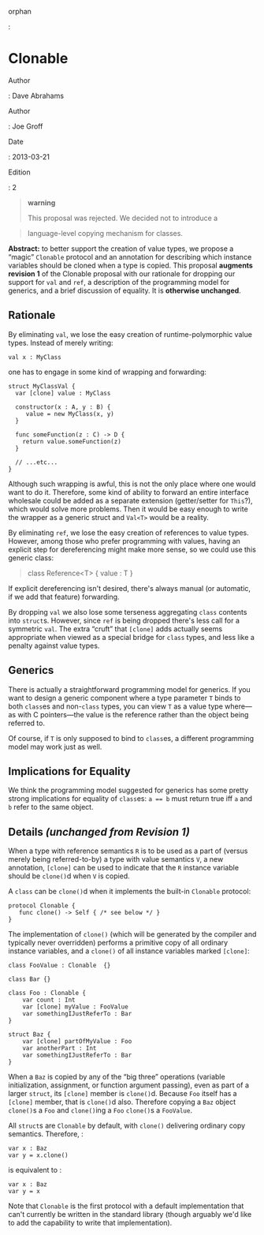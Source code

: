 orphan

:   

Clonable
========

Author

:   Dave Abrahams

Author

:   Joe Groff

Date

:   2013-03-21

Edition

:   2

> **warning**
>
> This proposal was rejected. We decided not to introduce a

> language-level copying mechanism for classes.

**Abstract:** to better support the creation of value types, we propose
a “magic” `Clonable` protocol and an annotation for describing which
instance variables should be cloned when a type is copied. This proposal
**augments revision 1** of the Clonable proposal with our rationale for
dropping our support for `val` and `ref`, a description of the
programming model for generics, and a brief discussion of equality. It
is **otherwise unchanged**.

Rationale
---------

By eliminating `val`, we lose the easy creation of runtime-polymorphic
value types. Instead of merely writing:

    val x : MyClass

one has to engage in some kind of wrapping and forwarding:

    struct MyClassVal {
      var [clone] value : MyClass

      constructor(x : A, y : B) {
         value = new MyClass(x, y)
      }

      func someFunction(z : C) -> D {
        return value.someFunction(z)
      }

      // ...etc...
    }

Although such wrapping is awful, this is not the only place where one
would want to do it. Therefore, some kind of ability to forward an
entire interface wholesale could be added as a separate extension
(getter/setter for `This`?), which would solve more problems. Then it
would be easy enough to write the wrapper as a generic struct and
`Val<T>` would be a reality.

By eliminating `ref`, we lose the easy creation of references to value
types. However, among those who prefer programming with values, having
an explicit step for dereferencing might make more sense, so we could
use this generic class:

> class Reference&lt;T&gt; { value : T }

If explicit dereferencing isn't desired, there's always manual (or
automatic, if we add that feature) forwarding.

By dropping `val` we also lose some terseness aggregating `class`
contents into `struct`s. However, since `ref` is being dropped there's
less call for a symmetric `val`. The extra “cruft” that `[clone]` adds
actually seems appropriate when viewed as a special bridge for `class`
types, and less like a penalty against value types.

Generics
--------

There is actually a straightforward programming model for generics. If
you want to design a generic component where a type parameter `T` binds
to both `class`es and non-`class` types, you can view `T` as a value
type where—as with C pointers—the value is the reference rather than the
object being referred to.

Of course, if `T` is only supposed to bind to `class`es, a different
programming model may work just as well.

Implications for Equality
-------------------------

We think the programming model suggested for generics has some pretty
strong implications for equality of `class`es: `a == b` must return true
iff `a` and `b` refer to the same object.

Details *(unchanged from Revision 1)*
-------------------------------------

When a type with reference semantics `R` is to be used as a part of
(versus merely being referred-to-by) a type with value semantics `V`, a
new annotation, `[clone]` can be used to indicate that the `R` instance
variable should be `clone()`d when `V` is copied.

A `class` can be `clone()`d when it implements the built-in `Clonable`
protocol:

    protocol Clonable {
       func clone() -> Self { /* see below */ }
    }

The implementation of `clone()` (which will be generated by the compiler
and typically never overridden) performs a primitive copy of all
ordinary instance variables, and a `clone()` of all instance variables
marked `[clone]`:

    class FooValue : Clonable  {}

    class Bar {}

    class Foo : Clonable {
        var count : Int
        var [clone] myValue : FooValue 
        var somethingIJustReferTo : Bar
    }

    struct Baz {
        var [clone] partOfMyValue : Foo
        var anotherPart : Int
        var somethingIJustReferTo : Bar
    }

When a `Baz` is copied by any of the “big three” operations (variable
initialization, assignment, or function argument passing), even as part
of a larger `struct`, its `[clone]` member is `clone()`d. Because `Foo`
itself has a `[clone]` member, that is `clone()`d also. Therefore
copying a `Baz` object `clone()`s a `Foo` and `clone()`ing a `Foo`
`clone()`s a `FooValue`.

All `struct`s are `Clonable` by default, with `clone()` delivering
ordinary copy semantics. Therefore, :

    var x : Baz
    var y = x.clone()

is equivalent to :

    var x : Baz
    var y = x

Note that `Clonable` is the first protocol with a default implementation
that can't currently be written in the standard library (though arguably
we'd like to add the capability to write that implementation).
